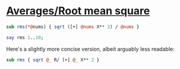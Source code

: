 [1]: https://rosettacode.org/wiki/Averages/Root_mean_square

# [Averages/Root mean square][1]



```perl
sub rms(*@nums) { sqrt ([+] @nums X** 2) / @nums }

say rms 1..10;
```


Here's a slightly more concise version, albeit arguably less readable:

```perl
sub rms { sqrt @_ R/ [+] @_ X** 2 }
```
